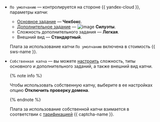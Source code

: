 * `По умолчанию` — контролируется на стороне {{ yandex-cloud }}, параметры капчи:
  * [Основное задание](../../smartcaptcha/concepts/tasks.md#main-task) — **Чекбокс**.
  * [Дополнительное задание](../../smartcaptcha/concepts/tasks.md#additional-task) — ![image](../../_assets/console-icons/picture.svg) **Силуэты**.
  * Сложность дополнительного задания — **Легкая**.
  * Внешний вид — **Стандартный**.
        
  Плата за использование капчи `По умолчанию` включена в стоимость {{ sws-name }}.
* `Собственная капча` — вы можете [настроить](../../smartcaptcha/operations/create-captcha.md) сложность, типы основного и дополнительного заданий, а также внешний вид капчи.

  {% note info %}

  Чтобы использовать собственную капчу, выберите в ее настройках опцию **Отключить проверку домена**.

  {% endnote %}
   
  Плата за использование собственной капчи взимается в соответствии с [тарификацией](../../smartcaptcha/pricing.md) {{ captcha-name }}.